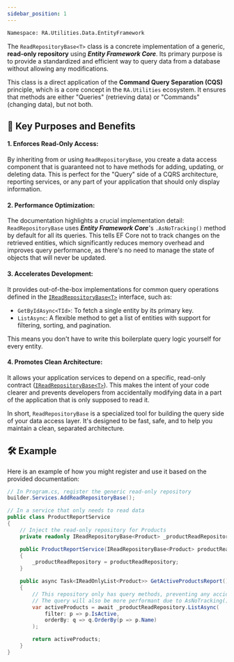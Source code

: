 ```yaml
---
sidebar_position: 1
---
```


```bash
Namespace: RA.Utilities.Data.EntityFramework
```

The `ReadRepositoryBase<T>` class is a concrete implementation of a generic, **read-only repository** using ***Entity Framework Core***.
Its primary purpose is to provide a standardized and efficient way to query data from a database without allowing any modifications.

This class is a direct application of the **Command Query Separation (CQS)** principle, which is a core concept in the `RA.Utilities` ecosystem.
It ensures that methods are either "Queries" (retrieving data) or "Commands" (changing data), but not both.

## 🔑 Key Purposes and Benefits
#### 1. Enforces Read-Only Access:
By inheriting from or using `ReadRepositoryBase`, you create a data access component that is guaranteed not to have methods for adding, updating, or deleting data.
This is perfect for the "Query" side of a CQRS architecture, reporting services, or any part of your application that should only display information.

#### 2. Performance Optimization:
The documentation highlights a crucial implementation detail: `ReadRepositoryBase` uses ***Entity Framework Core***'s `.AsNoTracking()` method by default for all its queries.
This tells EF Core not to track changes on the retrieved entities, which significantly reduces memory overhead and improves query performance, as there's no need to manage the state of objects that will never be updated.

#### 3. Accelerates Development:
It provides out-of-the-box implementations for common query operations defined in the [`IReadRepositoryBase<T>`](../Abstractions/IReadRepositoryBase.md) interface, such as:

  * `GetByIdAsync<TId>`: To fetch a single entity by its primary key.
  * `ListAsync`: A flexible method to get a list of entities with support for filtering, sorting, and pagination.

This means you don't have to write this boilerplate query logic yourself for every entity.

#### 4. Promotes Clean Architecture:
It allows your application services to depend on a specific, read-only contract ([`IReadRepositoryBase<T>`](../Abstractions/IReadRepositoryBase.md)).
This makes the intent of your code clearer and prevents developers from accidentally modifying data in a part of the application that is only supposed to read it.

In short, `ReadRepositoryBase` is a specialized tool for building the query side of your data access layer. It's designed to be fast, safe, and to help you maintain a clean, separated architecture.

## 🛠️ Example
Here is an example of how you might register and use it based on the provided documentation:

```csharp
// In Program.cs, register the generic read-only repository
builder.Services.AddReadRepositoryBase();
```

```csharp showLineNumbers
// In a service that only needs to read data
public class ProductReportService
{
    // Inject the read-only repository for Products
    private readonly IReadRepositoryBase<Product> _productReadRepository;

    public ProductReportService(IReadRepositoryBase<Product> productReadRepository)
    {
        _productReadRepository = productReadRepository;
    }

    public async Task<IReadOnlyList<Product>> GetActiveProductsReport()
    {
        // This repository only has query methods, preventing any accidental writes.
        // The query will also be more performant due to AsNoTracking().
        var activeProducts = await _productReadRepository.ListAsync(
            filter: p => p.IsActive,
            orderBy: q => q.OrderBy(p => p.Name)
        );

        return activeProducts;
    }
}
```
